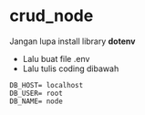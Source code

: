 # crud_node
Jangan lupa install library **dotenv**
- Lalu buat file .env
- Lalu tulis coding dibawah 
```env
DB_HOST= localhost
DB_USER= root
DB_NAME= node
```
